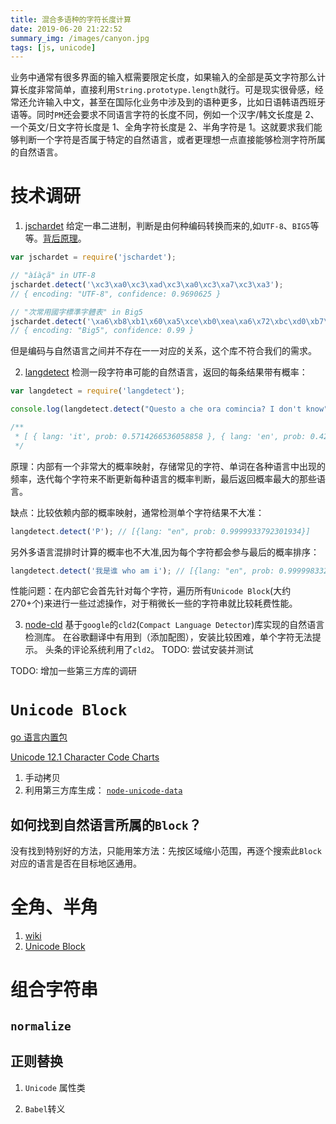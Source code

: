 ```yaml
---
title: 混合多语种的字符长度计算
date: 2019-06-20 21:22:52
summary_img: /images/canyon.jpg
tags: [js, unicode]
---
```


业务中通常有很多界面的输入框需要限定长度，如果输入的全部是英文字符那么计算长度非常简单，直接利用`String.prototype.length`就行。可是现实很骨感，经常还允许输入中文，甚至在国际化业务中涉及到的语种更多，比如日语韩语西班牙语等。同时`PM`还会要求不同语言字符的长度不同，例如一个汉字/韩文长度是 2、一个英文/日文字符长度是 1、全角字符长度是 2、半角字符是 1。这就要求我们能够判断一个字符是否属于特定的自然语言，或者更理想一点直接能够检测字符所属的自然语言。

# 技术调研

1. [jschardet](https://www.npmjs.com/package/jschardet) 给定一串二进制，判断是由何种编码转换而来的,如`UTF-8`、`BIG5`等等。[背后原理](https://www-archive.mozilla.org/projects/intl/UniversalCharsetDetection.html)。

```js
var jschardet = require('jschardet');

// "àíàçã" in UTF-8
jschardet.detect('\xc3\xa0\xc3\xad\xc3\xa0\xc3\xa7\xc3\xa3');
// { encoding: "UTF-8", confidence: 0.9690625 }

// "次常用國字標準字體表" in Big5
jschardet.detect('\xa6\xb8\xb1\x60\xa5\xce\xb0\xea\xa6\x72\xbc\xd0\xb7\xc7\xa6\x72\xc5\xe9\xaa\xed');
// { encoding: "Big5", confidence: 0.99 }
```

但是编码与自然语言之间并不存在一一对应的关系，这个库不符合我们的需求。

2. [langdetect](https://www.npmjs.com/package/langdetect) 检测一段字符串可能的自然语言，返回的每条结果带有概率：

```js
var langdetect = require('langdetect');

console.log(langdetect.detect("Questo a che ora comincia? I don't know"));

/**
 * [ { lang: 'it', prob: 0.5714266536058858 }, { lang: 'en', prob: 0.42857225563212514 } ]
 */
```

原理：内部有一个非常大的概率映射，存储常见的字符、单词在各种语言中出现的频率，迭代每个字符来不断更新每种语言的概率判断，最后返回概率最大的那些语言。

缺点：比较依赖内部的概率映射，通常检测单个字符结果不大准：

```js
langdetect.detect('P'); // [{lang: "en", prob: 0.9999933792301934}]
```

另外多语言混排时计算的概率也不大准,因为每个字符都会参与最后的概率排序：

```js
langdetect.detect('我是谁 who am i'); // [{lang: "en", prob: 0.9999983325842828}]
```

性能问题：在内部它会首先针对每个字符，遍历所有`Unicode Block`(大约 270+个)来进行一些过滤操作，对于稍微长一些的字符串就比较耗费性能。

3. [node-cld](https://www.npmjs.com/package/cld) 基于`google`的`cld2`(`Compact Language Detector`)库实现的自然语言检测库。 在谷歌翻译中有用到（添加配图），安装比较困难，单个字符无法提示。 头条的评论系统利用了`cld2`。 TODO: 尝试安装并测试

TODO: 增加一些第三方库的调研

# `Unicode Block`

[go 语言内置包](https://golang.org/pkg/unicode/)

[Unicode 12.1 Character Code Charts](https://unicode.org/charts/)

1. 手动拷贝
2. 利用第三方库生成： [`node-unicode-data`](https://github.com/mathiasbynens/node-unicode-data)

## 如何找到自然语言所属的`Block`？

没有找到特别好的方法，只能用笨方法：先按区域缩小范围，再逐个搜索此`Block`对应的语言是否在目标地区通用。

# 全角、半角

1. [wiki](https://zh.wikipedia.org/wiki/%E5%85%A8%E5%BD%A2%E5%92%8C%E5%8D%8A%E5%BD%A2)
2. [Unicode Block](https://unicode.org/charts/PDF/UFF00.pdf)

# 组合字符串

## `normalize`

## 正则替换

1. `Unicode` 属性类

2. `Babel`转义
